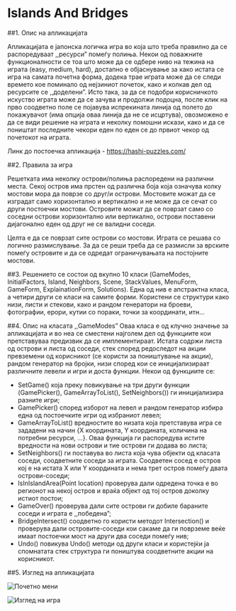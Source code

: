 # Islands And Bridges

##1.	Опис на апликацијата

Апликацијата е јапонска логичка игра во која што треба правилно да се распоредуваат ,,ресурси” помеѓу полиња. Некои од поважните функционалности се тоа што може да се одбере ниво на тежина на играта (easy, medium, hard), достапно е објаснување за како истата се игра на самата почетна форма, додека трае играта може да се следи времето кое поминало од нејзиниот почеток, како и колкав дел од ресурсите се ,,доделени”. Исто така, за да се подобри корисничкото искуство играта може да се зачува и продолжи подоцна, после клик на прво соодветно поле се појавува испрекината линија од полето до покажувачот (има опција оваа линија да не се исцртува), овозможено е да се види решение на играта и неколку помошни искази, како и да се поништат последните чекори еден по еден се до првиот чекор од почетокот на играта. 

Линк до постоечка апликација - https://hashi-puzzles.com/ 

##2.	Правила за игра

Решетката има неколку острови/полиња распоредени на различни места. Секој остров има прстен од различна боја која означува колку мостови мора да поврзе со друг/и острови.
Мостовите можат да се изградат само хоризонтално и вертикално и не може да се сечат со други постоечки мостови. 
Островите можат да се поврзат само со соседни острови хоризонтално или вертикално, острови поставени дијагонално еден од друг не се валидни соседи. 

Целта е да се поврзат сите острови со мостови.
Играта се решава со логично размислување. За да се реши треба да се размисли за врските помеѓу островите и да се одредат ограничувањата на постојните мостови. 

##3.	Решението се состои од вкупно 10 класи (GameModes, InitialFactors, Island, Neighbors, Scene, StackValues, MenuForm, GameForm, ExplainationForm, Solutions). Една од нив е апстрактна класа, а четири други се класи на самите форми. Користени се структури како низи, листи и стекови, како и рандом генератори на броеви, фотографии, ерори, кутии со пораки, точки за координати, итн...

##4.	Опис на класата ,,GameModes”
Оваа класа е од клучно значење за апликацијата и во неа се сместени најголем дел од функциите кои претставуваа предизвик да се имплементираат. Истата содржи листа од острови и листа од соседи, стек според редоследот на акции превземени од корисникот (се користи за поништување на акции), рандом генератор на бројки, низи според кои се иницијализираат различните левели и игри и доста функции. Некои од функциите се:
-	SetGame() која преку повикување на три други функции (GamePicker(), GameArrayToList(), SetNeighbors()) ги иницијализира разните игри;
-	GamePicker() според изборот на левел и рандом генератор избира една од постоечките игри од избраниот левел;
-	GameArrayToList() вредностите во низата која претставува игра се зададени на начин {X координата, Y координата, количина на потребни ресурси, ...}. Оваа функција ги распоредува истите вредности на нови острови и тие острови ги додава во листа;
-	SetNeighbors() ги поставува во листа која чува објекти од класата соседи, соодветните соседи за играта. Соодветен сосед е остров кој е на истата Х или Y координата и нема трет остров помеѓу двата острови-соседи;
-	IsInIslandArea(Point location) проверува дали одредена точка е во регионот на некој остров и враќа објект од тој остров доколку истиот постои;
-	GameOver() проверува дали сите острови ги добиле бараните соседи и играта е ,,победена”;
-	BridgeIntersect() соодветно го користи методот Intersection() и проверува дали островите-соседи кои сакаме да ги поврземе веќе имаат постоечки мост на други два соседи помеѓу нив;
-	Undo() повикува Undo() методи од други класи и користејќи ја спомнатата стек структура ги поништува соодветните акции на корисникот.

##5. Изглед на апликацијата

![Почетно мени]([[Image_URL](https://user-images.githubusercontent.com/109004117/252170356-06f295a9-bed8-407a-966e-505f3e73aed5.PNG)https://user-images.githubusercontent.com/109004117/252170356-06f295a9-bed8-407a-966e-505f3e73aed5.PNG](https://user-images.githubusercontent.com/109004117/252170359-7b402893-4415-431a-a974-f18ac572890d.PNG)https://user-images.githubusercontent.com/109004117/252170359-7b402893-4415-431a-a974-f18ac572890d.PNG)

![Изглед на игра](https://user-images.githubusercontent.com/109004117/252170356-06f295a9-bed8-407a-966e-505f3e73aed5.PNG)
